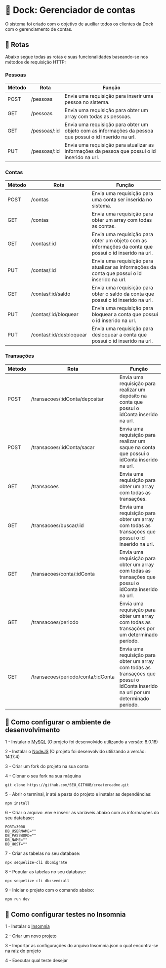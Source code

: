 # 🏦 Dock: Gerenciador de contas

O sistema foi criado com o objetivo de auxiliar todos os clientes da Dock com o gerenciamento de contas.

## 📍 Rotas

Abaixo segue todas as rotas e suas funcionalidades baseando-se nos métodos de requisição HTTP:

### Pessoas

| Método | Rota         | Função                                                                                                  |
| ------ | ------------ | ------------------------------------------------------------------------------------------------------- |
| POST   | /pessoas     | Envia uma requisição para inserir uma pessoa no sistema.                                                |
| GET    | /pessoas     | Envia uma requisição para obter um array com todas as pessoas.                                          |
| GET    | /pessoas/:id | Envia uma requisição para obter um objeto com as informações da pessoa que possui o id inserido na url. |
| PUT    | /pessoas/:id | Envia uma requisição para atualizar as informações da pessoa que possui o id inserido na url.           |

### Contas

| Método | Rota                    | Função                                                                                                 |
| ------ | ----------------------- | ------------------------------------------------------------------------------------------------------ |
| POST   | /contas                 | Envia uma requisição para uma conta ser inserida no sistema.                                           |
| GET    | /contas                 | Envia uma requisição para obter um array com todas as contas.                                          |
| GET    | /contas/:id             | Envia uma requisição para obter um objeto com as informações da conta que possui o id inserido na url. |
| PUT    | /contas/:id             | Envia uma requisição para atualizar as informações da conta que possui o id inserido na url.           |
| GET    | /contas/:id/saldo       | Envia uma requisição para obter o saldo da conta que possui o id inserido na url.                      |
| PUT    | /contas/:id/bloquear    | Envia uma requisição para bloquear a conta que possui o id inserido na url.                            |
| PUT    | /contas/:id/desbloquear | Envia uma requisição para desloquear a conta que possui o id inserido na url.                          |

### Transações

| Método | Rota                               | Função                                                                                                                            |
| ------ | ---------------------------------- | --------------------------------------------------------------------------------------------------------------------------------- |
| POST   | /transacoes/:idConta/depositar     | Envia uma requisição para realizar um depósito na conta que possui o idConta inserido na url.                                     |
| POST   | /transacoes/:idConta/sacar         | Envia uma requisição para realizar um saque na conta que possui o idConta inserido na url.                                        |
| GET    | /transacoes                        | Envia uma requisição para obter um array com todas as transações.                                                                 |
| GET    | /transacoes/buscar/:id             | Envia uma requisição para obter um array com todas as transações que possui o id inserido na url.                                 |
| GET    | /transacoes/conta/:idConta         | Envia uma requisição para obter um array com todas as transações que possui o idConta inserido na url.                            |
| GET    | /transacoes/periodo                | Envia uma requisição para obter um array com todas as transações por um determinado período.                                      |
| GET    | /transacoes/periodo/conta/:idConta | Envia uma requisição para obter um array com todas as transações que possui o idConta inserido na url por um determinado período. |

## 🔧 Como configurar o ambiente de desenvolvimento

1 - Instalar o [MySQL](https://www.mysql.com/) (O projeto foi desenvolvido utilizando a versão: 8.0.18)

2 - Instalar o [NodeJS](https://nodejs.org/en/download/) (O projeto foi desenvolvido utilizando a versão: 14.17.4)

3 - Criar um fork do projeto na sua conta

4 - Clonar o seu fork na sua máquina

```
git clone https://github.com/SEU_GITHUB/createreadme.git
```

5 - Abrir o terminal, ir até a pasta do projeto e instalar as dependências:

```
npm install
```

6 - Criar o arquivo .env e inserir as variáveis abaixo com as informações do seu database:

```
PORT=3000
DB_USERNAME=""
DB_PASSWORD=""
DB_NAME=""
DB_HOST=""
```

7 - Criar as tabelas no seu database:

```
npx sequelize-cli db:migrate
```

8 - Popular as tabelas no seu database:

```
npx sequelize-cli db:seed:all
```

9 - Iniciar o projeto com o comando abaixo:

```
npm run dev
```

## 🧪 Como configurar testes no Insomnia

1 - Instalar o [Insomnia](https://insomnia.rest/download)

2 - Criar um novo projeto

3 - Importar as configurações do arquivo Insomnia.json o qual encontra-se na raiz do projeto

4 - Executar qual teste desejar
